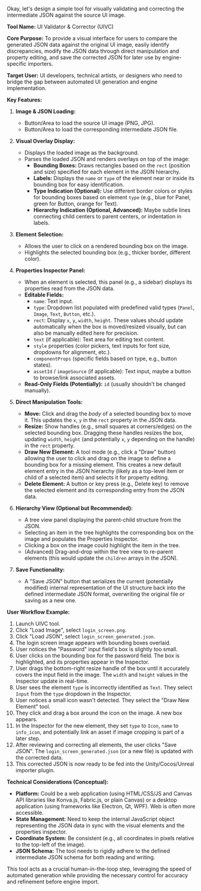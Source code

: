 Okay, let's design a simple tool for visually validating and correcting the intermediate JSON against the source UI image.

**Tool Name:** UI Validator & Corrector (UIVC)

**Core Purpose:** To provide a visual interface for users to compare the generated JSON data against the original UI image, easily identify discrepancies, modify the JSON data through direct manipulation and property editing, and save the corrected JSON for later use by engine-specific importers.

**Target User:** UI developers, technical artists, or designers who need to bridge the gap between automated UI generation and engine implementation.

**Key Features:**

1.  **Image & JSON Loading:**
    *   Button/Area to load the source UI image (PNG, JPG).
    *   Button/Area to load the corresponding intermediate JSON file.

2.  **Visual Overlay Display:**
    *   Displays the loaded image as the background.
    *   Parses the loaded JSON and renders overlays on top of the image:
        *   **Bounding Boxes:** Draws rectangles based on the `rect` (position and size) specified for each element in the JSON hierarchy.
        *   **Labels:** Displays the `name` or `type` of the element near or inside its bounding box for easy identification.
        *   **Type Indication (Optional):** Use different border colors or styles for bounding boxes based on element `type` (e.g., blue for Panel, green for Button, orange for Text).
        *   **Hierarchy Indication (Optional, Advanced):** Maybe subtle lines connecting child centers to parent centers, or indentation in labels.

3.  **Element Selection:**
    *   Allows the user to click on a rendered bounding box on the image.
    *   Highlights the selected bounding box (e.g., thicker border, different color).

4.  **Properties Inspector Panel:**
    *   When an element is selected, this panel (e.g., a sidebar) displays its properties read from the JSON data.
    *   **Editable Fields:**
        *   `name`: Text input.
        *   `type`: Dropdown list populated with predefined valid types (`Panel`, `Image`, `Text`, `Button`, etc.).
        *   `rect`: Display `x`, `y`, `width`, `height`. These values should update automatically when the box is moved/resized visually, but can also be manually edited here for precision.
        *   `text` (if applicable): Text area for editing text content.
        *   `style` properties (color pickers, text inputs for font size, dropdowns for alignment, etc.).
        *   `componentProps` (specific fields based on type, e.g., button states).
        *   `assetId` / `imageSource` (if applicable): Text input, maybe a button to browse/link associated assets.
    *   **Read-Only Fields (Potentially):** `id` (usually shouldn't be changed manually).

5.  **Direct Manipulation Tools:**
    *   **Move:** Click and drag the *body* of a selected bounding box to move it. This updates the `x`, `y` in the `rect` property in the JSON data.
    *   **Resize:** Show handles (e.g., small squares at corners/edges) on the selected bounding box. Dragging these handles resizes the box, updating `width`, `height` (and potentially `x`, `y` depending on the handle) in the `rect` property.
    *   **Draw New Element:** A tool mode (e.g., click a "Draw" button) allowing the user to click and drag on the image to define a bounding box for a missing element. This creates a new default element entry in the JSON hierarchy (likely as a top-level item or child of a selected item) and selects it for property editing.
    *   **Delete Element:** A button or key press (e.g., Delete key) to remove the selected element and its corresponding entry from the JSON data.

6.  **Hierarchy View (Optional but Recommended):**
    *   A tree view panel displaying the parent-child structure from the JSON.
    *   Selecting an item in the tree highlights the corresponding box on the image and populates the Properties Inspector.
    *   Clicking a box on the image could highlight the item in the tree.
    *   (Advanced) Drag-and-drop within the tree view to re-parent elements (this would update the `children` arrays in the JSON).

7.  **Save Functionality:**
    *   A "Save JSON" button that serializes the current (potentially modified) internal representation of the UI structure back into the defined intermediate JSON format, overwriting the original file or saving as a new one.

**User Workflow Example:**

1.  Launch UIVC tool.
2.  Click "Load Image", select `login_screen.png`.
3.  Click "Load JSON", select `login_screen_generated.json`.
4.  The login screen image appears with bounding boxes overlaid.
5.  User notices the "Password" input field's box is slightly too small.
6.  User clicks on the bounding box for the password field. The box is highlighted, and its properties appear in the Inspector.
7.  User drags the bottom-right resize handle of the box until it accurately covers the input field in the image. The `width` and `height` values in the Inspector update in real-time.
8.  User sees the element `type` is incorrectly identified as `Text`. They select `Input` from the `type` dropdown in the Inspector.
9.  User notices a small icon wasn't detected. They select the "Draw New Element" tool.
10. They click and drag a box around the icon on the image. A new box appears.
11. In the Inspector for the new element, they set `type` to `Icon`, `name` to `info_icon`, and potentially link an asset if image cropping is part of a later step.
12. After reviewing and correcting all elements, the user clicks "Save JSON". The `login_screen_generated.json` (or a new file) is updated with the corrected data.
13. This corrected JSON is now ready to be fed into the Unity/Cocos/Unreal importer plugin.

**Technical Considerations (Conceptual):**

*   **Platform:** Could be a web application (using HTML/CSS/JS and Canvas API libraries like Konva.js, Fabric.js, or plain Canvas) or a desktop application (using frameworks like Electron, Qt, WPF). Web is often more accessible.
*   **State Management:** Need to keep the internal JavaScript object representing the JSON data in sync with the visual elements and the properties inspector.
*   **Coordinate System:** Be consistent (e.g., all coordinates in pixels relative to the top-left of the image).
*   **JSON Schema:** The tool needs to rigidly adhere to the defined intermediate JSON schema for both reading and writing.

This tool acts as a crucial human-in-the-loop step, leveraging the speed of automated generation while providing the necessary control for accuracy and refinement before engine import.


